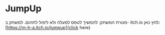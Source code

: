 # JumpUp


מטרת המשחק: להמשיך לטפס למעלה ולא ליפול לתהום. למשחק ב- itch.io לחץ כאן: [https://m-h-a.itch.io/jumpup](click here)

